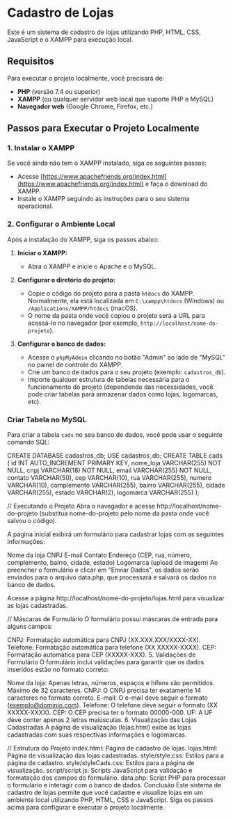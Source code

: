 # Cadastro de Lojas

Este é um sistema de cadastro de lojas utilizando PHP, HTML, CSS, JavaScript e o XAMPP para execução local.

## Requisitos

Para executar o projeto localmente, você precisará de:

- **PHP** (versão 7.4 ou superior)
- **XAMPP** (ou qualquer servidor web local que suporte PHP e MySQL)
- **Navegador web** (Google Chrome, Firefox, etc.)

## Passos para Executar o Projeto Localmente

### 1. Instalar o XAMPP

Se você ainda não tem o XAMPP instalado, siga os seguintes passos:

- Acesse [https://www.apachefriends.org/index.html](https://www.apachefriends.org/index.html) e faça o download do XAMPP.
- Instale o XAMPP seguindo as instruções para o seu sistema operacional.

### 2. Configurar o Ambiente Local

Após a instalação do XAMPP, siga os passos abaixo:

1. **Iniciar o XAMPP:**
   - Abra o XAMPP e inicie o Apache e o MySQL.
   
2. **Configurar o diretório do projeto:**
   - Copie o código do projeto para a pasta `htdocs` do XAMPP. Normalmente, ela está localizada em `C:\xampp\htdocs` (Windows) ou `/Applications/XAMPP/htdocs` (macOS).
   - O nome da pasta onde você copiou o projeto será a URL para acessá-lo no navegador (por exemplo, `http://localhost/nome-do-projeto`).

3. **Configurar o banco de dados:**
   - Acesse o `phpMyAdmin` clicando no botão "Admin" ao lado de "MySQL" no painel de controle do XAMPP.
   - Crie um banco de dados para o seu projeto (exemplo: `cadastros_db`).
   - Importe qualquer estrutura de tabelas necessária para o funcionamento do projeto (dependendo das necessidades, você pode criar tabelas para armazenar dados como lojas, logomarcas, etc).

### Criar Tabela no MySQL

Para criar a tabela `cads` no seu banco de dados, você pode usar o seguinte comando SQL:

CREATE DATABASE cadastros_db;
USE cadastros_db;
CREATE TABLE cads (
    id INT AUTO_INCREMENT PRIMARY KEY,
    nome_loja VARCHAR(255) NOT NULL,
    cnpj VARCHAR(18) NOT NULL,
    email VARCHAR(255) NOT NULL,
    contato VARCHAR(50),
    cep VARCHAR(10),
    rua VARCHAR(255),
    numero VARCHAR(10),
    complemento VARCHAR(255),
    bairro VARCHAR(255),
    cidade VARCHAR(255),
    estado VARCHAR(2),
    logomarca VARCHAR(255)
);


// Executando o Projeto
Abra o navegador e acesse http://localhost/nome-do-projeto (substitua nome-do-projeto pelo nome da pasta onde você salvou o código).

A página inicial exibirá um formulário para cadastrar lojas com as seguintes informações:

Nome da loja
CNPJ
E-mail
Contato
Endereço (CEP, rua, número, complemento, bairro, cidade, estado)
Logomarca (upload de imagem)
Ao preencher o formulário e clicar em "Enviar Dados", os dados serão enviados para o arquivo data.php, que processará e salvará os dados no banco de dados.

Acesse a página http://localhost/nome-do-projeto/lojas.html para visualizar as lojas cadastradas.


// Máscaras de Formulário
O formulário possui máscaras de entrada para alguns campos:

CNPJ: Formatação automática para CNPJ (XX.XXX.XXX/XXXX-XX).
Telefone: Formatação automática para telefone (XX XXXXX-XXXX).
CEP: Formatação automática para CEP (XXXXX-XXX).
5. Validações de Formulário
O formulário inclui validações para garantir que os dados inseridos estão no formato correto:

Nome da loja: Apenas letras, números, espaços e hífens são permitidos. Máximo de 32 caracteres.
CNPJ: O CNPJ precisa ter exatamente 14 caracteres no formato correto.
E-mail: O e-mail deve seguir o formato (exemplo@dominio.com).
Telefone: O telefone deve seguir o formato (XX XXXXX-XXXX).
CEP: O CEP precisa ter o formato 00000-000.
UF: A UF deve conter apenas 2 letras maiúsculas.
6. Visualização das Lojas Cadastradas
A página de visualização (lojas.html) exibe as lojas cadastradas com suas respectivas informações e logomarcas.

// Estrutura do Projeto
index.html: Página de cadastro de lojas.
lojas.html: Página de visualização das lojas cadastradas.
style/style.css: Estilos para a página de cadastro.
style/styleCads.css: Estilos para a página de visualização.
script/script.js: Scripts JavaScript para validação e formatação dos campos do formulário.
data.php: Script PHP para processar o formulário e interagir com o banco de dados.
Conclusão
Este sistema de cadastro de lojas permite que você cadastre e visualize lojas em um ambiente local utilizando PHP, HTML, CSS e JavaScript. Siga os passos acima para configurar e executar o projeto localmente.